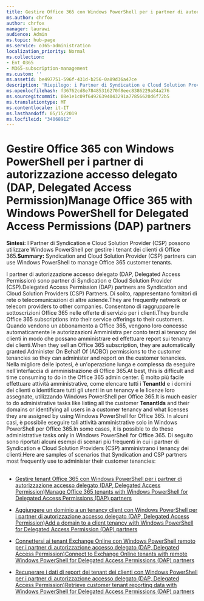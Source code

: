 ```yaml
---
title: Gestire Office 365 con Windows PowerShell per i partner di autorizzazione accesso delegato (DAP, Delegated Access Permission)
ms.author: chrfox
author: chrfox
manager: laurawi
audience: Admin
ms.topic: hub-page
ms.service: o365-administration
localization_priority: Normal
ms.collection:
- Ent_O365
- M365-subscription-management
ms.custom: ''
ms.assetid: be497751-596f-431d-b256-0a89d36a47ce
description: 'Riepilogo: i Partner di Syndication e Cloud Solution Provider (CSP) possono utilizzare Windows PowerShell per gestire i tenant dei clienti di Office 365.'
ms.openlocfilehash: f36762cd8e78485316270f8eec8386229a84a276
ms.sourcegitcommit: 08e1e1c09f64926394043291a77856620d6f72b5
ms.translationtype: MT
ms.contentlocale: it-IT
ms.lasthandoff: 05/15/2019
ms.locfileid: "34068912"
---
```

# <a name="manage-office-365-with-windows-powershell-for-delegated-access-permissions-dap-partners"></a><span data-ttu-id="d58c7-103">Gestire Office 365 con Windows PowerShell per i partner di autorizzazione accesso delegato (DAP, Delegated Access Permission)</span><span class="sxs-lookup"><span data-stu-id="d58c7-103">Manage Office 365 with Windows PowerShell for Delegated Access Permissions (DAP) partners</span></span>

 <span data-ttu-id="d58c7-104">**Sintesi:** I Partner di Syndication e Cloud Solution Provider (CSP) possono utilizzare Windows PowerShell per gestire i tenant dei clienti di Office 365.</span><span class="sxs-lookup"><span data-stu-id="d58c7-104">**Summary:** Syndication and Cloud Solution Provider (CSP) partners can use Windows PowerShell to manage Office 365 customer tenants.</span></span>
  
<span data-ttu-id="d58c7-105">I partner di autorizzazione accesso delegato (DAP, Delegated Access Permission) sono partner di Syndication e Cloud Solution Provider (CSP).</span><span class="sxs-lookup"><span data-stu-id="d58c7-105">Delegated Access Permission (DAP) partners are Syndication and Cloud Solution Providers (CSP) Partners.</span></span> <span data-ttu-id="d58c7-106">Di solito, rappresentano fornitori di rete o telecomunicazioni di altre aziende.</span><span class="sxs-lookup"><span data-stu-id="d58c7-106">They are frequently network or telecom providers to other companies.</span></span> <span data-ttu-id="d58c7-107">Consentono di raggruppare le sottoscrizioni Office 365 nelle offerte di servizio per i clienti.</span><span class="sxs-lookup"><span data-stu-id="d58c7-107">They bundle Office 365 subscriptions into their service offerings to their customers.</span></span> <span data-ttu-id="d58c7-108">Quando vendono un abbonamento a Office 365, vengono loro concesse automaticamente le autorizzazioni Amministra per conto terzi ai tenancy dei clienti in modo che possano amministrare ed effettuare report sui tenancy dei clienti.</span><span class="sxs-lookup"><span data-stu-id="d58c7-108">When they sell an Office 365 subscription, they are automatically granted Administer On Behalf Of (AOBO) permissions to the customer tenancies so they can administer and report on the customer tenancies.</span></span> <span data-ttu-id="d58c7-109">Nella migliore delle ipotesi, è un'operazione lunga e complessa da eseguire nell'interfaccia di amministrazione di Office 365.</span><span class="sxs-lookup"><span data-stu-id="d58c7-109">At best, this is difficult and time consuming to do in the Office 365 admin center.</span></span> <span data-ttu-id="d58c7-110">È molto più facile effettuare attività amministrative, come elencare tutti i **TenantId** e i domini dei clienti o identificare tutti gli utenti in un tenancy e le licenze loro assegnate, utilizzando Windows PowerShell per Office 365.</span><span class="sxs-lookup"><span data-stu-id="d58c7-110">It is much easier to do administrative tasks like listing all the customer **TenantIds** and their domains or identifying all users in a customer tenancy and what licenses they are assigned by using Windows PowerShell for Office 365.</span></span> <span data-ttu-id="d58c7-111">In alcuni casi, è possibile eseguire tali attività amministrative solo in Windows PowerShell per Office 365.</span><span class="sxs-lookup"><span data-stu-id="d58c7-111">In some cases, it is possible to do these administrative tasks only in Windows PowerShell for Office 365.</span></span> <span data-ttu-id="d58c7-112">Di seguito sono riportati alcuni esempi di scenari più frequenti in cui i partner di Syndication e Cloud Solution Providers (CSP) amministrano i tenancy dei clienti:</span><span class="sxs-lookup"><span data-stu-id="d58c7-112">Here are samples of scenarios that Syndication and CSP partners most frequently use to administer their customer tenancies:</span></span>
  
## 

- [<span data-ttu-id="d58c7-113">Gestire tenant Office 365 con Windows PowerShell per i partner di autorizzazione accesso delegato (DAP, Delegated Access Permission)</span><span class="sxs-lookup"><span data-stu-id="d58c7-113">Manage Office 365 tenants with Windows PowerShell for Delegated Access Permissions (DAP) partners</span></span>](manage-office-365-tenants-with-windows-powershell-for-delegated-access-permissio.md)
    
- [<span data-ttu-id="d58c7-114">Aggiungere un dominio a un tenancy client con Windows PowerShell per i partner di autorizzazione accesso delegato (DAP, Delegated Access Permission)</span><span class="sxs-lookup"><span data-stu-id="d58c7-114">Add a domain to a client tenancy with Windows PowerShell for Delegated Access Permission (DAP) partners</span></span>](add-a-domain-to-a-client-tenancy-with-windows-powershell-for-delegated-access-pe.md)
    
- [<span data-ttu-id="d58c7-115">Connettersi ai tenant Exchange Online con Windows PowerShell remoto per i partner di autorizzazione accesso delegato (DAP, Delegated Access Permission)</span><span class="sxs-lookup"><span data-stu-id="d58c7-115">Connect to Exchange Online tenants with remote Windows PowerShell for Delegated Access Permissions (DAP) partners</span></span>](connect-to-exchange-online-tenants-with-remote-windows-powershell-for-delegated.md)
    
- [<span data-ttu-id="d58c7-116">Recuperare i dati di report dei tenant dei clienti con Windows PowerShell per i partner di autorizzazione accesso delegato (DAP, Delegated Access Permission)</span><span class="sxs-lookup"><span data-stu-id="d58c7-116">Retrieve customer tenant reporting data with Windows PowerShell for Delegated Access Permissions (DAP) partners</span></span>](retrieve-customer-tenant-reporting-data-with-windows-powershell-for-delegated-ac.md)
    

    


